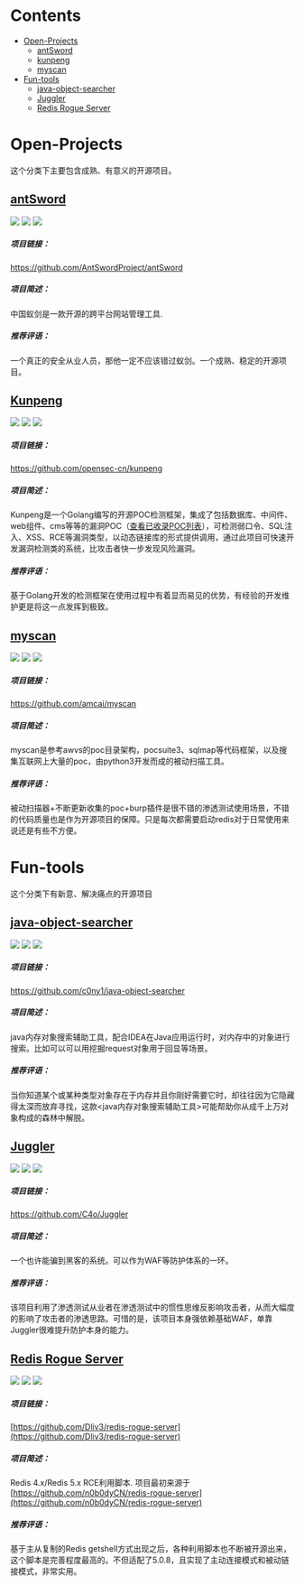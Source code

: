# Contents

* [Open-Projects](#Open-Projects)
  * [antSword](#antSword)
  * [kunpeng](#kunpeng)
  * [myscan](#myscan)
* [Fun-tools](#Fun-tools)
  * [java-object-searcher](#java-object-searcher)
  * [Juggler](#juggler)
  * [Redis Rogue Server](#redis-rogue-server)


# Open-Projects

这个分类下主要包含成熟、有意义的开源项目。


## [antSword](https://github.com/AntSwordProject/antSword)

![](https://img.shields.io/badge/Positivity-IN-green) ![](https://img.shields.io/badge/Score-%E2%98%85%E2%98%85%E2%98%85%E2%98%85%E2%98%85-green) ![](https://img.shields.io/badge/Language-Nodejs-blue)

##### 项目链接：

https://github.com/AntSwordProject/antSword

##### 项目简述：

中国蚁剑是一款开源的跨平台网站管理工具.

##### 推荐评语：

一个真正的安全从业人员，那他一定不应该错过蚁剑。一个成熟、稳定的开源项目。

## [Kunpeng](https://github.com/opensec-cn/kunpeng)

![](https://img.shields.io/badge/Positivity-TBD-yellow) ![](https://img.shields.io/badge/Score-%E2%98%85%E2%98%85%E2%98%85%E2%98%85-green) ![](https://img.shields.io/badge/Language-Go-blue)

##### 项目链接：

https://github.com/opensec-cn/kunpeng

##### 项目简述：

Kunpeng是一个Golang编写的开源POC检测框架，集成了包括数据库、中间件、web组件、cms等等的漏洞POC（[查看已收录POC列表](https://github.com/opensec-cn/kunpeng/blob/master/doc/plugin.md)），可检测弱口令、SQL注入、XSS、RCE等漏洞类型，以动态链接库的形式提供调用，通过此项目可快速开发漏洞检测类的系统，比攻击者快一步发现风险漏洞。

##### 推荐评语：

基于Golang开发的检测框架在使用过程中有着显而易见的优势，有经验的开发维护更是将这一点发挥到极致。

## [myscan](https://github.com/amcai/myscan)

![](https://img.shields.io/badge/Positivity-IN-green) ![](https://img.shields.io/badge/Score-%E2%98%85%E2%98%85%E2%98%85☆-yellow) ![](https://img.shields.io/badge/Language-Python-blue)

##### 项目链接：

https://github.com/amcai/myscan

##### 项目简述：

myscan是参考awvs的poc目录架构，pocsuite3、sqlmap等代码框架，以及搜集互联网上大量的poc，由python3开发而成的被动扫描工具。

##### 推荐评语：

被动扫描器+不断更新收集的poc+burp插件是很不错的渗透测试使用场景，不错的代码质量也是作为开源项目的保障。只是每次都需要启动redis对于日常使用来说还是有些不方便。


# Fun-tools

这个分类下有新意、解决痛点的开源项目

## [java-object-searcher](https://github.com/c0ny1/java-object-searcher)

![](https://img.shields.io/badge/Positivity-TBD-yellow) ![](https://img.shields.io/badge/Score-%E2%98%85%E2%98%85%E2%98%85%E2%98%85-green) ![](https://img.shields.io/badge/Language-Java-blue)

##### 项目链接：

https://github.com/c0ny1/java-object-searcher

##### 项目简述：

java内存对象搜索辅助工具，配合IDEA在Java应用运行时，对内存中的对象进行搜索。比如可以可以用挖掘request对象用于回显等场景。

##### 推荐评语：

当你知道某个或某种类型对象存在于内存并且你刚好需要它时，却往往因为它隐藏得太深而放弃寻找，这款<java内存对象搜索辅助工具>可能帮助你从成千上万对象构成的森林中解脱。

## [Juggler](https://github.com/C4o/Juggler)

![](https://img.shields.io/badge/Positivity-TBD-yellow) ![](https://img.shields.io/badge/Score-%E2%98%85%E2%98%85%E2%98%85☆-yellow) ![](https://img.shields.io/badge/Language-Go-blue)

##### 项目链接：

https://github.com/C4o/Juggler

##### 项目简述：

一个也许能骗到黑客的系统。可以作为WAF等防护体系的一环。

##### 推荐评语：

该项目利用了渗透测试从业者在渗透测试中的惯性思维反影响攻击者，从而大幅度的影响了攻击者的渗透思路。可惜的是，该项目本身强依赖基础WAF，单靠Juggler很难提升防护本身的能力。

## [Redis Rogue Server](https://github.com/Dliv3/redis-rogue-server)

![](https://img.shields.io/badge/Positivity-TBD-yellow) ![](https://img.shields.io/badge/Score-%E2%98%85%E2%98%85☆-yellow) ![](https://img.shields.io/badge/Language-Python-blue)

##### 项目链接：

[https://github.com/Dliv3/redis-rogue-server](https://github.com/Dliv3/redis-rogue-server)

##### 项目简述：

Redis 4.x/Redis 5.x RCE利用脚本. 项目最初来源于[https://github.com/n0b0dyCN/redis-rogue-server](https://github.com/n0b0dyCN/redis-rogue-server)

##### 推荐评语：

基于主从复制的Redis getshell方式出现之后，各种利用脚本也不断被开源出来，这个脚本是完善程度最高的。不但适配了5.0.8，且实现了主动连接模式和被动链接模式，非常实用。

